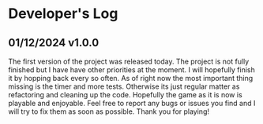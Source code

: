 # Developer's Log

## 01/12/2024 v1.0.0

The first version of the project was released today. The project is not fully finished but I have have other priorities at the moment. I will hopefully finish it by hopping back every so often. As of right now the most important thing missing is the timer and more tests. Otherwise its just regular matter as refactoring and cleaning up the code. Hopefully the game as it is now is playable and enjoyable. Feel free to report any bugs or issues you find and I will try to fix them as soon as possible. Thank you for playing!